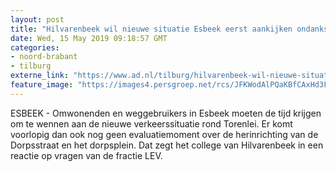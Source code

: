```yaml
---
layout: post
title: "Hilvarenbeek wil nieuwe situatie Esbeek eerst aankijken ondanks klachten, ‘Iedereen moet wennen’"
date: Wed, 15 May 2019 09:18:57 GMT
categories: 
- noord-brabant 
- tilburg 
externe_link: "https://www.ad.nl/tilburg/hilvarenbeek-wil-nieuwe-situatie-esbeek-eerst-aankijken-ondanks-klachten-iedereen-moet-wennen~aeeadc31/"
feature_image: "https://images4.persgroep.net/rcs/JFKWodAlPQaKBfCAxHd3FmUuTjk/diocontent/144844477/_fitwidth/400/?appId=21791a8992982cd8da851550a453bd7f&quality=0.7"
---
```


ESBEEK - Omwonenden en weggebruikers in Esbeek moeten de tijd krijgen om te wennen aan de nieuwe verkeerssituatie rond Torenlei. Er komt voorlopig dan ook nog geen evaluatiemoment over de herinrichting van de Dorpsstraat en het dorpsplein. Dat zegt het college van Hilvarenbeek in een reactie op vragen van de fractie LEV.
